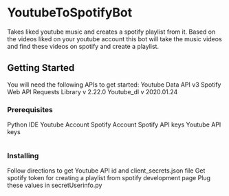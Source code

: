 # YoutubeToSpotifyBot
Takes liked youtube music and creates a spotify playlist from it.
Based on the videos liked on your youtube account this bot will take the music videos and find these videos on spotify and create a playlist.

## Getting Started

You will need the following APIs to get started:
Youtube Data API v3
Spotify Web API
Requests Library v 2.22.0
Youtube_dl v 2020.01.24


### Prerequisites

Python IDE
Youtube Account
Spotify Account
Spotify API keys 
Youtube API keys

```

```

### Installing

Follow directions to get Youtube API id and client_secrets.json file
Get spotify token for creating a playlist from spotify development page
Plug these values in secretUserinfo.py 

```
